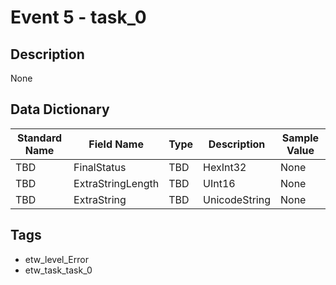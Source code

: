 # Event 5 - task_0

## Description
None

## Data Dictionary
|Standard Name|Field Name|Type|Description|Sample Value|
|---|---|---|---|---|
|TBD|FinalStatus|TBD|HexInt32|None|None|
|TBD|ExtraStringLength|TBD|UInt16|None|None|
|TBD|ExtraString|TBD|UnicodeString|None|None|

## Tags
* etw_level_Error
* etw_task_task_0